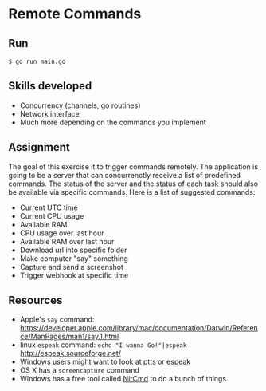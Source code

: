 # Remote Commands

## Run

```
$ go run main.go
```

## Skills developed

* Concurrency (channels, go routines)
* Network interface
* Much more depending on the commands you implement

## Assignment

The goal of this exercise it to trigger commands remotely. The
application is going to be a server that can
concurrenctly receive a list of
predefined commands. The status of the server and the status of each
task should also be available via specific commands.
Here is a list of suggested commands:

* Current UTC time
* Current CPU usage
* Available RAM
* CPU usage over last hour
* Available RAM over last hour
* Download url into specific folder
* Make computer "say" something
* Capture and send a screenshot
* Trigger webhook at specific time


## Resources

* Apple's `say` command: https://developer.apple.com/library/mac/documentation/Darwin/Reference/ManPages/man1/say.1.html
* linux `espeak` command: `echo "I wanna Go!"|espeak` http://espeak.sourceforge.net/
* Windows users might want to look at [ptts](http://jampal.sourceforge.net/ptts.html) or [espeak](http://espeak.sourceforge.net/)
* OS X has a `screencapture` command
* Windows has a free tool called [NirCmd](http://www.nirsoft.net/utils/nircmd.html) to do a bunch of things.
